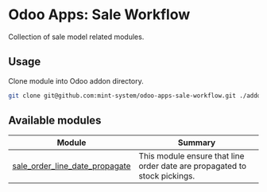# Odoo Apps: Sale Workflow

Collection of sale model related modules.

## Usage

Clone module into Odoo addon directory.

```bash
git clone git@github.com:mint-system/odoo-apps-sale-workflow.git ./addons/sale_workflow
```

## Available modules

| Module                                                            | Summary                                                                   |
| ----------------------------------------------------------------- | ------------------------------------------------------------------------- |
| [sale_order_line_date_propagate](sale_order_line_date_propagate/) | This module ensure that line order date are propagated to stock pickings. |
